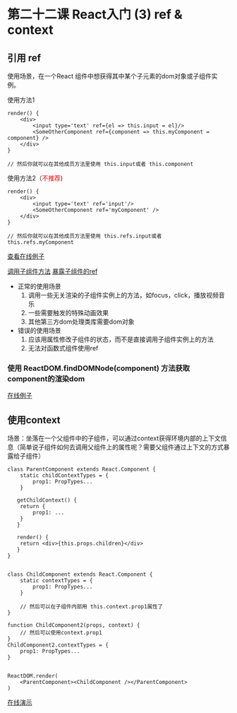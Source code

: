 # 第二十二课 React入门 (3) ref & context

## 引用 ref

使用场景，在一个React 组件中想获得其中某个子元素的dom对象或子组件实例。

使用方法1

```
render() {
    <div>
        <input type='text' ref={el => this.input = el}/>
        <SomeOtherComponent ref={component => this.myComponent = component} />
    </div>
}

// 然后你就可以在其他成员方法里使用 this.input或者 this.component

```

使用方法2（<span style="color:red">不推荐</span>)

```
render() {
    <div>
        <input type='text' ref='input'/>
        <SomeOtherComponent ref='myComponent' />
    </div>
}

// 然后你就可以在其他成员方法里使用 this.refs.input或者 this.refs.myComponent
```

[查看在线例子](https://codepen.io/mattzhou/pen/opgjyK?editors=0010)

[调用子组件方法](https://codepen.io/mattzhou/pen/XVJXJG?editors=0010)
[暴露子组件的ref](https://codepen.io/mattzhou/pen/xpbZVK?editors=0010)

* 正常的使用场景
    1. 调用一些无关渲染的子组件实例上的方法，如focus，click，播放视频音乐
    2. 一些需要触发的特殊动画效果
    3. 其他第三方dom处理类库需要dom对象
* 错误的使用场景
    1. 应该用属性修改子组件的状态，而不是直接调用子组件实例上的方法
    2. 无法对函数式组件使用ref

### 使用 ReactDOM.findDOMNode(component) 方法获取component的渲染dom

[在线例子](https://codepen.io/mattzhou/pen/gobPqe?editors=0010)

## 使用context

场景：坐落在一个父组件中的子组件，可以通过context获得环境内部的上下文信息（简单说子组件如何去调用父组件上的属性呢？需要父组件通过上下文的方式暴露给子组件）

```
class ParentComponent extends React.Component {
    static childContextTypes = {
        prop1: PropTypes...
    }

   getChildContext() {
    return {
        prop1: ...
    }
   }

   render() {
    return <div>{this.props.children}</div>
   }
}


class ChildComponent extends React.Component {
    static contextTypes = {
        prop1: PropTypes...
    }

    // 然后可以在子组件内部用 this.context.prop1属性了
}

function ChildComponent2(props, context) {
    // 然后可以使用context.prop1
}
ChildComponent2.contextTypes = {
    prop1: PropTypes...
}


ReactDOM.render(
    <ParentComponent><ChildComponent /></ParentComponent>
)

```

[在线演示](https://codepen.io/mattzhou/pen/JMobQv?editors=0010)



